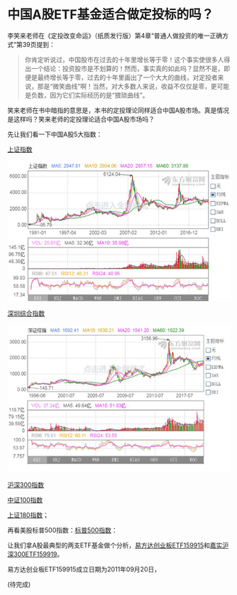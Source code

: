 # 中国A股ETF基金适合做定投标的吗？

李笑来老师在《定投改变命运》（纸质发行版）第4章“普通人做投资的唯一正确方式”第39页提到：

> 你肯定听说过，中国股市在过去的十年里增长等于零！这个事实使很多人得出一个结论：投资股市是不划算的！然而，事实真的如此吗？显然不是，即便是最终增长等于零，过去的十年里画出了一个大大的曲线，对定投者来说，那是“微笑曲线”啊！当然，对大多数人来说，收益不仅仅是零，更可能是负数，因为它们实际经历的是“猥琐曲线”。

笑来老师在书中暗指的意思是，本书的定投理论同样适合中国A股市场。真是情况是这样吗？笑来老师的定投理论适合中国A股市场吗？

先让我们看一下中国A股5大指数：

[上证指数](http://quote.eastmoney.com/zs000001.html)

![shangzhengzhishu000001](/xiaolai-main-course-public/images/shangzhengzhishu000001.jpg)

[深圳综合指数](http://quote.eastmoney.com/zs399106.html)

![shenzhengzongzhi399106](/xiaolai-main-course-public/images/shenzhengzongzhi399106.jpg)

[沪深300指数](http://quote.eastmoney.com/zs000300.html)

[中证100指数](http://quote.eastmoney.com/zs000903.html)

[上证180指数](http://quote.eastmoney.com/zs000010.html)；

再看美股标普500指数：[标普500指数](http://quote.eastmoney.com/gb/zsSPX.html)：


让我们拿A股最典型的两支ETF基金做个分析，[易方达创业板ETF159915](http://quote.eastmoney.com/sz159915.html)和[嘉实沪深300ETF159919](http://quote.eastmoney.com/sz159919.html)。

易方达创业板ETF159915成立日期为2011年09月20日，

(待完成)

